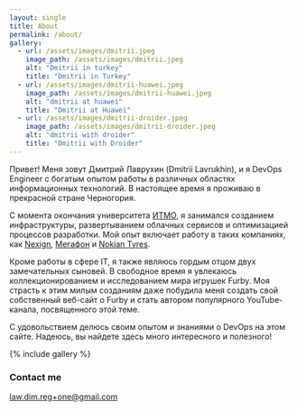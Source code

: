 ```yaml
---
layout: single
title: About
permalink: /about/
gallery:
  - url: /assets/images/dmitrii.jpeg
    image_path: /assets/images/dmitrii.jpeg
    alt: "Dmitrii in turkey"
    title: "Dmitrii in Turkey"
  - url: /assets/images/dmitrii-huawei.jpeg
    image_path: /assets/images/dmitrii-huawei.jpeg
    alt: "dmitrii at huawei"
    title: "Dmitrii at Huawei"
  - url: /assets/images/dmitrii-droider.jpeg
    image_path: /assets/images/dmitrii-droider.jpeg
    alt: "dmitrii with droider"
    title: "Dmitrii with Droider"
---
```

Привет! Меня зовут Дмитрий Лаврухин (Dmitrii Lavrukhin), и я DevOps Engineer с богатым опытом работы в различных областях информационных технологий. В настоящее время я проживаю в прекрасной стране Черногория.

С момента окончания университета [ИТМО](https://itmo.ru/), я занимался созданием инфраструктуры, развертыванием облачных сервисов и оптимизацией процессов разработки. Мой опыт включает работу в таких компаниях, как [Nexign](https://nexign.com/), [Мегафон](https://ru.wikipedia.org/wiki/%D0%9C%D0%B5%D0%B3%D0%B0%D1%84%D0%BE%D0%BD_(%D0%BA%D0%BE%D0%BC%D0%BF%D0%B0%D0%BD%D0%B8%D1%8F)) и [Nokian Tyres](https://www.nokiantyres.com/).

Кроме работы в сфере IT, я также являюсь гордым отцом двух замечательных сыновей. В свободное время я увлекаюсь коллекционированием и исследованием мира игрушек Furby. Моя страсть к этим милым созданиям даже побудила меня создать свой собственный веб-сайт о Furby и стать автором популярного YouTube-канала, посвященного этой теме.

С удовольствием делюсь своим опытом и знаниями о DevOps на этом сайте. Надеюсь, вы найдете здесь много интересного и полезного!

{% include gallery %}

### Contact me

[law.dim.reg+one@gmail.com](mailto:law.dim.reg+one@gmail.com)
